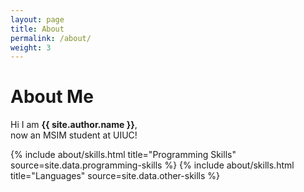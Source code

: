 ```yaml
---
layout: page
title: About
permalink: /about/
weight: 3
---
```


# **About Me**

Hi I am **{{ site.author.name }}**,<br>
now an MSIM student at UIUC!

<div class="row">
{% include about/skills.html title="Programming Skills" source=site.data.programming-skills %}
{% include about/skills.html title="Languages" source=site.data.other-skills %}
</div>

<!-- <div class="row">
{% include about/timeline.html %}
</div>
 -->